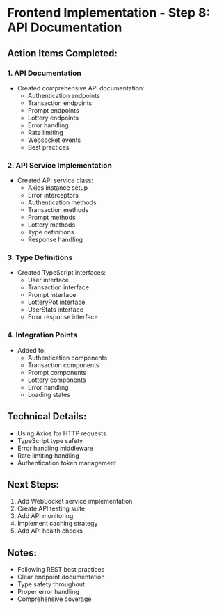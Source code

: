 # Frontend Implementation - Step 8: API Documentation

## Action Items Completed:

### 1. API Documentation
- Created comprehensive API documentation:
  * Authentication endpoints
  * Transaction endpoints
  * Prompt endpoints
  * Lottery endpoints
  * Error handling
  * Rate limiting
  * Websocket events
  * Best practices

### 2. API Service Implementation
- Created API service class:
  * Axios instance setup
  * Error interceptors
  * Authentication methods
  * Transaction methods
  * Prompt methods
  * Lottery methods
  * Type definitions
  * Response handling

### 3. Type Definitions
- Created TypeScript interfaces:
  * User interface
  * Transaction interface
  * Prompt interface
  * LotteryPot interface
  * UserStats interface
  * Error response interface

### 4. Integration Points
- Added to:
  * Authentication components
  * Transaction components
  * Prompt components
  * Lottery components
  * Error handling
  * Loading states

## Technical Details:
- Using Axios for HTTP requests
- TypeScript type safety
- Error handling middleware
- Rate limiting handling
- Authentication token management

## Next Steps:
1. Add WebSocket service implementation
2. Create API testing suite
3. Add API monitoring
4. Implement caching strategy
5. Add API health checks

## Notes:
- Following REST best practices
- Clear endpoint documentation
- Type safety throughout
- Proper error handling
- Comprehensive coverage 